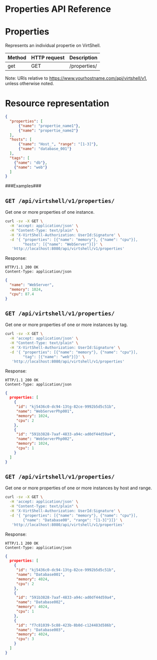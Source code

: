 Properties API Reference
========================

Properties
==========
Represents an individual propertie on VirtShell.

| Method | HTTP request | Description |
| --- | --- | ---- |
| get | GET | /properties/ | Gets one or more propertie by instance name or tag. |


Note:
URIs relative to https://www.yourhostname.com/api/virtshell/v1, unless otherwise noted.

Resource representation
=======================
```json
{
  "properties": [
      {"name": "propertie_name1"},
      {"name": "propertie_name2"}
  ],
  "hosts": [ 
      {"name": "Host_", "range": "[1-3]"}, 
      {"name": "database_001"}
  ],
  "tags": [
    {"name": "db"},
    {"name": "web"}
  ]
}
```

###Examples###

`GET /api/virtshell/v1/properties/`
-----------------------------------

Get one or more properties of one instance.

```sh
curl -sv -X GET \
  -H 'accept: application/json' \
  -H "Content-Type: text/plain" \
  -H 'X-VirtShell-Authorization: UserId:Signature' \
  -d '{ "properties": [{"name": "memory"}, {"name": "cpu"}],
        "hosts": [{"name": "WebServer"}]}' \
   'http://localhost:8080/api/virtshell/v1/properties'
```

Response:
```
HTTP/1.1 200 OK
Content-Type: application/json
```
```json
{
  "name": "WebServer",
  "memory": 1024,
  "cpu": 87.4
}
```

`GET /api/virtshell/v1/properties/`
-----------------------------------

Get one or more properties of one or more instances by tag.

```sh
curl -sv -X GET \
  -H 'accept: application/json' \
  -H "Content-Type: text/plain" \
  -H 'X-VirtShell-Authorization: UserId:Signature' \
  -d '{ "properties": [{"name": "memory"}, {"name": "cpu"}],
        "tag": [{"name": "web"}]}' \
   'http://localhost:8080/api/virtshell/v1/properties'
```

Response:
```
HTTP/1.1 200 OK
Content-Type: application/json
```
```json
{
  properties: [
    {
     "id": "kj5436c0-dc94-13tg-82ce-9992b5d5c51b",
     "name": "WebServerPhp001",
     "memory": 1024,
     "cpu": 2
    },
    {
     "id": "591b3828-7aaf-4833-a94c-ad0df44d59a4",
     "name": "WebServerPhp002",
     "memory": 1024,
     "cpu": 1  
    }
  ]
}
```

`GET /api/virtshell/v1/properties/`
-----------------------------------

Get one or more properties of one or more instances by host and range.

```sh
curl -sv -X GET \
  -H 'accept: application/json' \
  -H "Content-Type: text/plain" \
  -H 'X-VirtShell-Authorization: UserId:Signature' \
  -d '{ "properties": [{"name": "memory"}, {"name": "cpu"}],
        {"name": "Database00", "range": "[1-3]"}]}' \
   'http://localhost:8080/api/virtshell/v1/properties'
```

Response:
```
HTTP/1.1 200 OK
Content-Type: application/json
```
```json
{
  properties: [
    {
     "id": "kj5436c0-dc94-13tg-82ce-9992b5d5c51b",
     "name": "Database001",
     "memory": 4024,
     "cpu": 2
    },
    {
     "id": "591b3828-7aaf-4833-a94c-ad0df44d59a4",
     "name": "Database002",
     "memory": 4024,
     "cpu": 1  
    },
    {
     "id": "f7c81039-5c88-423b-8b0d-c124483d586b",
     "name": "Database003",
     "memory": 4024,
     "cpu": 3  
    }
  ]  
}
```

